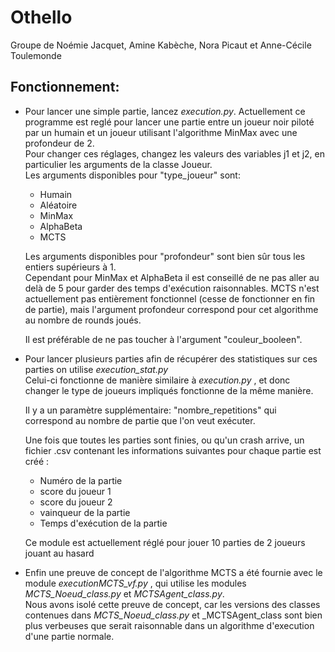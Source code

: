 # Othello

Groupe de Noémie Jacquet, Amine Kabèche, Nora Picaut et Anne-Cécile Toulemonde

## Fonctionnement:

* Pour lancer une simple partie, lancez _execution.py_. Actuellement ce programme est reglé pour lancer une partie entre un joueur noir piloté par un humain et un joueur utilisant l'algorithme MinMax avec une profondeur de 2.  
Pour changer ces réglages, changez les valeurs des variables j1 et j2, en particulier les arguments de la classe Joueur.  
Les arguments disponibles pour "type_joueur" sont:  
  * Humain
  * Aléatoire
  * MinMax
  * AlphaBeta
  * MCTS  
  
  Les arguments disponibles pour "profondeur" sont bien sûr tous les entiers supérieurs à 1.  
  Cependant pour MinMax et AlphaBeta il est conseillé de ne pas aller au delà de 5 pour garder des temps d'exécution raisonnables. MCTS n'est actuellement pas entièrement fonctionnel (cesse de fonctionner en fin de partie), mais l'argument profondeur correspond pour cet algorithme au nombre de rounds joués.

  Il est préférable de ne pas toucher à l'argument "couleur_booleen".
* Pour lancer plusieurs parties afin de récupérer des statistiques sur ces parties on utilise _execution_stat.py_  
Celui-ci fonctionne de manière similaire à _execution.py_ , et donc changer le type de joueurs impliqués fonctionne de la même manière.  

  Il y a un paramètre supplémentaire: "nombre_repetitions"  qui correspond au nombre de partie que l'on veut exécuter.   
  

  Une fois que toutes les parties sont finies, ou qu'un crash arrive, un fichier .csv contenant les informations suivantes pour chaque partie est créé :  
  * Numéro de la partie
  * score du joueur 1
  * score du joueur 2
  * vainqueur de la partie
  * Temps d'exécution de la partie  
  
  Ce module est actuellement réglé pour jouer 10 parties de 2 joueurs jouant au hasard 
  
* Enfin une preuve de concept de l'algorithme MCTS a été fournie avec le module _executionMCTS_vf.py_ , qui utilise les modules _MCTS_Noeud_class.py_ et _MCTSAgent_class.py_.  
Nous avons isolé cette preuve de concept, car les versions des classes contenues dans _MCTS_Noeud_class.py_ et _MCTSAgent_class  sont bien plus verbeuses que serait raisonnable dans un algorithme d'execution d'une partie normale.